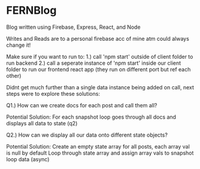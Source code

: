 # FERNBlog
Blog written using Firebase, Express, React, and Node

Writes and Reads are to a personal firebase acc of mine atm could always change it!

Make sure if you want to run to: 
  1.) call 'npm start' outside of client folder to run backend
  2.) call a seperate instance of 'npm start' inside our client folder to run our frontend react app (they run on different port but ref each other)
  
Didnt get much further than a single data instance being added on call, next steps were to explore these solutions:

  Q1.) How can we create docs for each post and call them all?

  Potential Solution:
    For each snapshot loop goes through all docs and displays all data to state (q2)

  Q2.) How can we display all our data onto different state objects?

  Potential Solution:
    Create an empty state array for all posts, each array val is null by default
    Loop through state array and assign array vals to snapshot loop data (async)
